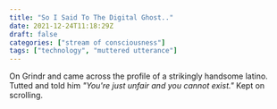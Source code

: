```yaml
---
title: "So I Said To The Digital Ghost.."
date: 2021-12-24T11:18:29Z
draft: false
categories: ["stream of consciousness"]
tags: ["technology", "muttered utterance"]
---
```


On Grindr and came across the profile of a strikingly handsome latino. Tutted and told him *"You're just unfair and you cannot exist."* Kept on scrolling.
